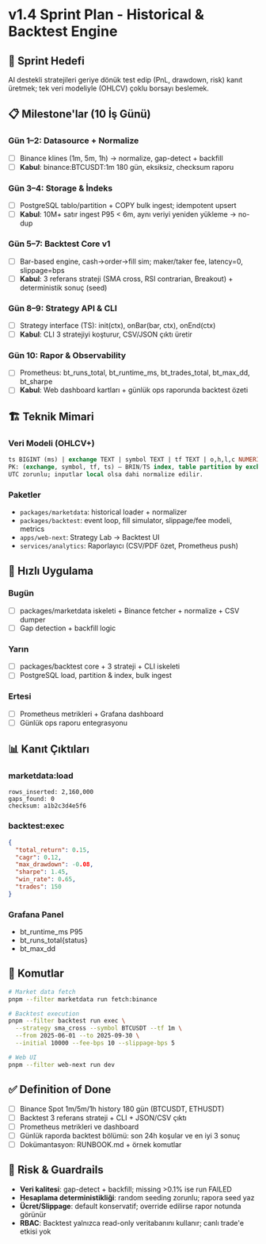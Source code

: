 # v1.4 Sprint Plan - Historical & Backtest Engine

## 🎯 Sprint Hedefi
AI destekli stratejileri geriye dönük test edip (PnL, drawdown, risk) kanıt üretmek; tek veri modeliyle (OHLCV) çoklu borsayı beslemek.

## 📋 Milestone'lar (10 İş Günü)

### Gün 1–2: Datasource + Normalize
- [ ] Binance klines (1m, 5m, 1h) → normalize, gap-detect + backfill
- [ ] **Kabul**: binance:BTCUSDT:1m 180 gün, eksiksiz, checksum raporu

### Gün 3–4: Storage & İndeks  
- [ ] PostgreSQL tablo/partition + COPY bulk ingest; idempotent upsert
- [ ] **Kabul**: 10M+ satır ingest P95 < 6m, aynı veriyi yeniden yükleme → no-dup

### Gün 5–7: Backtest Core v1
- [ ] Bar-based engine, cash→order→fill sim; maker/taker fee, latency=0, slippage=bps
- [ ] **Kabul**: 3 referans strateji (SMA cross, RSI contrarian, Breakout) + deterministik sonuç (seed)

### Gün 8–9: Strategy API & CLI
- [ ] Strategy interface (TS): init(ctx), onBar(bar, ctx), onEnd(ctx)
- [ ] **Kabul**: CLI 3 stratejiyi koşturur, CSV/JSON çıktı üretir

### Gün 10: Rapor & Observability
- [ ] Prometheus: bt_runs_total, bt_runtime_ms, bt_trades_total, bt_max_dd, bt_sharpe
- [ ] **Kabul**: Web dashboard kartları + günlük ops raporunda backtest özeti

## 🏗️ Teknik Mimari

### Veri Modeli (OHLCV+)
```sql
ts BIGINT (ms) | exchange TEXT | symbol TEXT | tf TEXT | o,h,l,c NUMERIC | v BASE | qv QUOTE | n INT | vwap NUMERIC
PK: (exchange, symbol, tf, ts) — BRIN/TS index, table partition by exchange+tf
UTC zorunlu; inputlar local olsa dahi normalize edilir.
```

### Paketler
- `packages/marketdata`: historical loader + normalizer
- `packages/backtest`: event loop, fill simulator, slippage/fee modeli, metrics
- `apps/web-next`: Strategy Lab → Backtest UI
- `services/analytics`: Raporlayıcı (CSV/PDF özet, Prometheus push)

## 🚀 Hızlı Uygulama

### Bugün
- [ ] packages/marketdata iskeleti + Binance fetcher + normalize + CSV dumper
- [ ] Gap detection + backfill logic

### Yarın  
- [ ] packages/backtest core + 3 strateji + CLI iskeleti
- [ ] PostgreSQL load, partition & index, bulk ingest

### Ertesi
- [ ] Prometheus metrikleri + Grafana dashboard
- [ ] Günlük ops raporu entegrasyonu

## 📊 Kanıt Çıktıları

### marketdata:load
```
rows_inserted: 2,160,000
gaps_found: 0
checksum: a1b2c3d4e5f6
```

### backtest:exec
```json
{
  "total_return": 0.15,
  "cagr": 0.12,
  "max_drawdown": -0.08,
  "sharpe": 1.45,
  "win_rate": 0.65,
  "trades": 150
}
```

### Grafana Panel
- bt_runtime_ms P95
- bt_runs_total{status}
- bt_max_dd

## 🔧 Komutlar

```bash
# Market data fetch
pnpm --filter marketdata run fetch:binance

# Backtest execution
pnpm --filter backtest run exec \
  --strategy sma_cross --symbol BTCUSDT --tf 1m \
  --from 2025-06-01 --to 2025-09-30 \
  --initial 10000 --fee-bps 10 --slippage-bps 5

# Web UI
pnpm --filter web-next run dev
```

## ✅ Definition of Done

- [ ] Binance Spot 1m/5m/1h history 180 gün (BTCUSDT, ETHUSDT)
- [ ] Backtest 3 referans strateji + CLI + JSON/CSV çıktı
- [ ] Prometheus metrikleri ve dashboard
- [ ] Günlük raporda backtest bölümü: son 24h koşular ve en iyi 3 sonuç
- [ ] Dokümantasyon: RUNBOOK.md + örnek komutlar

## 🎯 Risk & Guardrails

- **Veri kalitesi**: gap-detect + backfill; missing >0.1% ise run FAILED
- **Hesaplama deterministikliği**: random seeding zorunlu; rapora seed yaz
- **Ücret/Slippage**: default konservatif; override edilirse rapor notunda görünür
- **RBAC**: Backtest yalnızca read-only veritabanını kullanır; canlı trade'e etkisi yok
